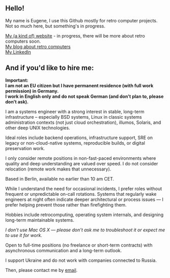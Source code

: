 ## Hello!

My name is Eugene, I use this Github mostly for retro computer projects.  
Not so much here, but something's in progress.

[My (a kind of) website](http://elming.org) - in progress, there will be more about retro computers soon.  
[My blog about retro computers](https://merclangrat.wordpress.com)  
[My LinkedIn](https://www.linkedin.com/in/merclangrat/)

## And if you'd like to hire me:

**Important:  
I am not an EU citizen but I have permanent residence (with full work permission) in Germany.  
I work in English only and do not speak German (and don’t plan to, please don’t ask).**

I am a systems engineer with a strong interest in stable, long-term infrastructure – especially BSD systems, Linux in classic systems administration contexts (not just cloud orchestration), illumos, Solaris, and other deep UNIX technologies.

Ideal roles include backend operations, infrastructure support, SRE on legacy or non-cloud-native systems, reproducible builds, or digital preservation work.

I only consider remote positions in non-fast-paced environments where quality and deep understanding are valued over speed. I do not consider relocation (remote work makes that unnecessary).

Based in Berlin, available no earlier than 10 am CET.

While I understand the need for occasional incidents, I prefer roles without frequent or unpredictable on-call rotations. Systems that regularly wake engineers at night often indicate deeper architectural or process issues — I prefer helping prevent those rather than firefighting them.

Hobbies include retrocomputing, operating system internals, and designing long-term maintainable systems.

*I don’t use Mac OS X — please don’t ask me to troubleshoot it or expect me to use it for work.*

Open to full-time positions (no freelance or short-term contracts) with asynchronous communication and a long-term outlook.

I support Ukraine and do not work with companies connected to Russia.

Then, please contact me by [email](mailto:mercurius@elming.org).
